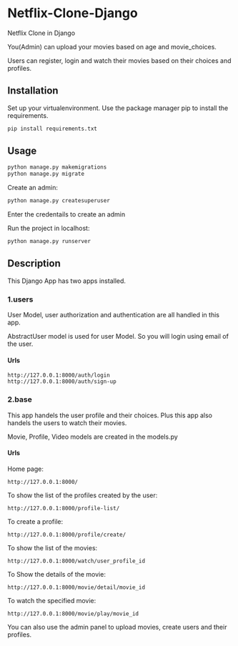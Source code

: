 # Netflix-Clone-Django
Netflix Clone in Django

You(Admin) can upload your movies based on age and movie_choices.

Users can register, login and watch their movies based on their choices and profiles.


## Installation
Set up your virtualenvironment.
Use the package manager pip to install the requirements.
```bash
pip install requirements.txt
```

## Usage
```python
python manage.py makemigrations
python manage.py migrate
```

Create an admin:
```python
python manage.py createsuperuser
```
Enter the credentails to create an admin


Run the project in localhost:
```python
python manage.py runserver
```

## Description
This Django App has two apps installed.

### 1.users

User Model, user authorization and authentication are all handled in this app.

AbstractUser model is used for user Model. So you will login using email of the user.

#### Urls
```
http://127.0.0.1:8000/auth/login
http://127.0.0.1:8000/auth/sign-up
```

### 2.base

This app handels the user profile and their choices. 
Plus this app also handels the users to watch their movies.

Movie, Profile, Video models are created in the models.py

#### Urls
Home page:
```
http://127.0.0.1:8000/
```

To show the list of the profiles created by the user:
```
http://127.0.0.1:8000/profile-list/
```

To create a profile:
```
http://127.0.0.1:8000/profile/create/
```


To show the list of the movies:
```
http://127.0.0.1:8000/watch/user_profile_id
```


To Show the details of the movie:
```
http://127.0.0.1:8000/movie/detail/movie_id
```

To watch the specified movie:
```
http://127.0.0.1:8000/movie/play/movie_id
```


You can also use the admin panel to upload movies, create users and their profiles.
